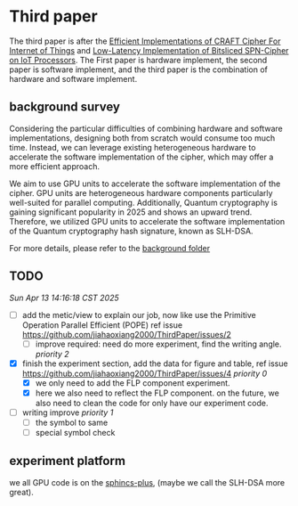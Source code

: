 # Third paper

The third paper is after the [Efficient Implementations of CRAFT Cipher For Internet of Things](https://github.com/jiahaoxiang2000/FirstPaper) and [Low-Latency Implementation of Bitsliced SPN-Cipher on IoT Processors](https://github.com/jiahaoxiang2000/SecondPaper). The First paper is hardware implement, the second paper is software implement, and the third paper is the combination of hardware and software implement.

## background survey

Considering the particular difficulties of combining hardware and software implementations, designing both from scratch would consume too much time.
Instead, we can leverage existing heterogeneous hardware to accelerate the software implementation of the cipher, which may offer a more efficient approach.

We aim to use GPU units to accelerate the software implementation of the cipher.
GPU units are heterogeneous hardware components particularly well-suited for parallel computing.
Additionally, Quantum cryptography is gaining significant popularity in 2025 and shows an upward trend. Therefore, we utilized GPU units to accelerate the software implementation of the Quantum cryptography hash signature, known as SLH-DSA.

For more details, please refer to the [background folder](./background/)

## TODO

_Sun Apr 13 14:16:18 CST 2025_

- [ ] add the metic/view to explain our job, now like use the Primitive Operation Parallel Efficient (POPE) ref issue https://github.com/jiahaoxiang2000/ThirdPaper/issues/2
  - [ ] improve required: need do more experiment, find the writing angle. _priority 2_
- [x] finish the experiment section, add the data for figure and table, ref issue https://github.com/jiahaoxiang2000/ThirdPaper/issues/4 _priority 0_
  - [x] we only need to add the FLP component experiment.
  - [x] here we also need to reflect the FLP component. on the future, we also need to clean the code for only have our experiment code.
- [ ] writing improve _priority 1_
  - [ ] the symbol to same
  - [ ] special symbol check

## experiment platform

we all GPU code is on the [sphincs-plus](https://github.com/jiahaoxiang2000/sphincs-plus), (maybe we call the SLH-DSA more great).
